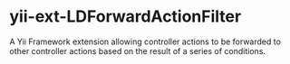 yii-ext-LDForwardActionFilter
=============================

A Yii Framework extension allowing controller actions to be forwarded to other controller actions based on the result of a series of conditions.
